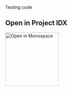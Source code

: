 Testing code

## Open in Project IDX 

<a href="https://idx.google.com/new?template=https://github.com/prakhar1989/idx-templates/tree/main/flutter">
  <img
    alt="Open in Monospace"
    src="https://www.gstatic.com/monospace/230815/openinprojectidx.png"
    width="170"
  />
</a>
